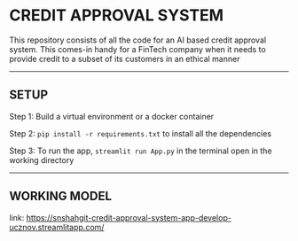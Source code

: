 # CREDIT APPROVAL SYSTEM
This repository consists of all the code for an AI based credit approval system. This comes-in handy for a FinTech company when it needs to provide credit to a subset of its customers in an ethical manner

---

## SETUP

Step 1: Build a virtual environment or a docker container

Step 2: `pip install -r requirements.txt` to install all the dependencies

Step 3: To run the app, `streamlit run App.py` in the terminal open in the working directory

---

## WORKING MODEL
link: https://snshahgit-credit-approval-system-app-develop-ucznov.streamlitapp.com/
